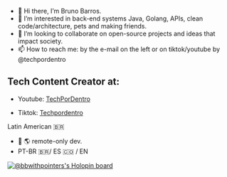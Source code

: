 - :vulcan_salute: Hi there, I’m Bruno Barros.
- 👀 I’m interested in back-end systems Java, Golang, APIs, clean code/architecture, pets and making friends.
- 💞️ I’m looking to collaborate on open-source projects and ideas that impact society.
- 📫 How to reach me: by the e-mail on the left or on tiktok/youtube by @techpordentro

<h2>Tech Content Creator at:</h2>

- Youtube: [TechPorDentro](https://www.youtube.com/channel/UCs2qyCl27nwCSBrUluvJSVA)

- Tiktok: [Techpordentro](http://www.tiktok.com/@techpordentro)



Latin American :brazil: 
- :house_with_garden: :earth_americas: remote-only dev.
- PT-BR :brazil:/ ES :colombia:  / EN 
<!---
brunogbarros/brunogbarros is a ✨ special ✨ repository because its `README.md` (this file) appears on your GitHub profile.
You can click the Preview link to take a look at your changes.
--->

[![@bbwithpointers's Holopin board](https://holopin.me/bbwithpointers)](https://holopin.io/@bbwithpointers)
